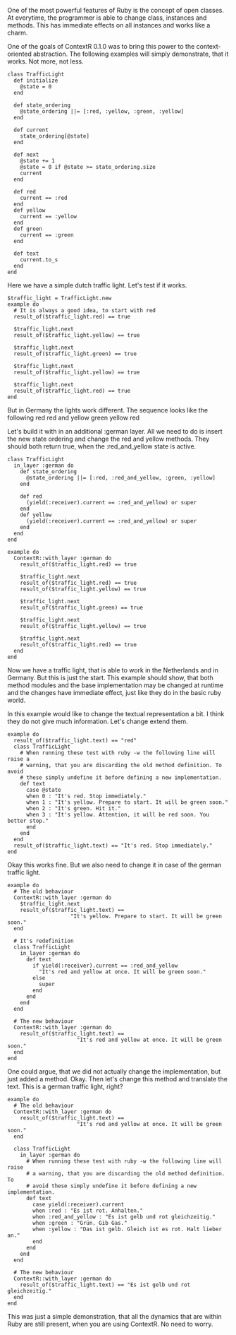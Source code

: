 One of the most powerful features of Ruby is the concept of open classes. At
everytime, the programmer is able to change class, instances and methods.
This has immediate effects on all instances and works like a charm.

One of the goals of ContextR 0.1.0 was to bring this power to the
context-oriented abstraction. The following examples will simply demonstrate,
that it works. Not more, not less.

    class TrafficLight
      def initialize
        @state = 0
      end

      def state_ordering
        @state_ordering ||= [:red, :yellow, :green, :yellow]
      end

      def current
        state_ordering[@state]
      end

      def next
        @state += 1
        @state = 0 if @state >= state_ordering.size
        current
      end

      def red
        current == :red
      end
      def yellow
        current == :yellow
      end
      def green
        current == :green
      end

      def text
        current.to_s
      end
    end

Here we have a simple dutch traffic light. Let's test if it works.

    $traffic_light = TrafficLight.new
    example do
      # It is always a good idea, to start with red
      result_of($traffic_light.red) == true

      $traffic_light.next
      result_of($traffic_light.yellow) == true

      $traffic_light.next
      result_of($traffic_light.green) == true

      $traffic_light.next
      result_of($traffic_light.yellow) == true

      $traffic_light.next
      result_of($traffic_light.red) == true
    end

But in Germany the lights work different. The sequence looks like the
following
  red
  red and yellow
  green
  yellow
  red

Let's build it with in an additional :german layer. All we need to do is
insert the new state ordering and change the red and yellow methods. They
should both return true, when the :red_and_yellow state is active.

    class TrafficLight
      in_layer :german do
        def state_ordering
          @state_ordering ||= [:red, :red_and_yellow, :green, :yellow]
        end

        def red
          (yield(:receiver).current == :red_and_yellow) or super
        end
        def yellow
          (yield(:receiver).current == :red_and_yellow) or super
        end
      end
    end

    example do
      ContextR::with_layer :german do
        result_of($traffic_light.red) == true

        $traffic_light.next
        result_of($traffic_light.red) == true
        result_of($traffic_light.yellow) == true

        $traffic_light.next
        result_of($traffic_light.green) == true

        $traffic_light.next
        result_of($traffic_light.yellow) == true

        $traffic_light.next
        result_of($traffic_light.red) == true
      end
    end


Now we have a traffic light, that is able to work in the Netherlands and in
Germany. But this is just the start. This example should show, that both
method modules and the base implementation may be changed at runtime and
the changes have immediate effect, just like they do in the basic ruby world.

In this example would like to change the textual representation a bit. I
think they do not give much information. Let's change extend them.

    example do
      result_of($traffic_light.text) == "red"
      class TrafficLight
        # When running these test with ruby -w the following line will raise a
        # warning, that you are discarding the old method definition. To avoid
        # these simply undefine it before defining a new implementation.
        def text
          case @state
          when 0 : "It's red. Stop immediately."
          when 1 : "It's yellow. Prepare to start. It will be green soon."
          when 2 : "It's green. Hit it."
          when 3 : "It's yellow. Attention, it will be red soon. You better stop."
          end
        end
      end
      result_of($traffic_light.text) == "It's red. Stop immediately."
    end

Okay this works fine. But we also need to change it in case of the german
traffic light.

    example do
      # The old behaviour
      ContextR::with_layer :german do
        $traffic_light.next
        result_of($traffic_light.text) ==
                        "It's yellow. Prepare to start. It will be green soon."
      end

      # It's redefinition
      class TrafficLight
        in_layer :german do
          def text
            if yield(:receiver).current == :red_and_yellow
              "It's red and yellow at once. It will be green soon."
            else
              super
            end
          end
        end
      end

      # The new behaviour
      ContextR::with_layer :german do
        result_of($traffic_light.text) ==
                          "It's red and yellow at once. It will be green soon."
      end
    end

One could argue, that we did not actually change the implementation, but just
added a method. Okay. Then let's change this method and translate the text.
This is a german traffic light, right?

    example do
      # The old behaviour
      ContextR::with_layer :german do
        result_of($traffic_light.text) ==
                          "It's red and yellow at once. It will be green soon."
      end

      class TrafficLight
        in_layer :german do
          # When running these test with ruby -w the following line will raise
          # a warning, that you are discarding the old method definition. To
          # avoid these simply undefine it before defining a new implementation.
          def text
            case yield(:receiver).current
            when :red : "Es ist rot. Anhalten."
            when :red_and_yellow : "Es ist gelb und rot gleichzeitig."
            when :green : "Grün. Gib Gas."
            when :yellow : "Das ist gelb. Gleich ist es rot. Halt lieber an."
            end
          end
        end
      end

      # The new behaviour
      ContextR::with_layer :german do
        result_of($traffic_light.text) == "Es ist gelb und rot gleichzeitig."
      end
    end

This was just a simple demonstration, that all the dynamics that are within
Ruby are still present, when you are using ContextR. No need to worry.
